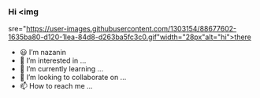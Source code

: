 ### Hi  <img
sre="https://user-images.githubusercontent.com/1303154/88677602-1635ba80-d120-1lea-84d8-d263ba5fc3c0.gif"width="28px"alt="hi">there

- 😃  I’m nazanin
- 👀 I’m interested in  ...
- 🌱 I’m currently learning  ...
- 💞️ I’m looking to collaborate on ...
- 📫 How to reach me ...

<!---
nazanin-zahra/nazanin-zahra is a ✨ special ✨ repository because its `README.md` (this file) appears on your GitHub profile.
You can click the Preview link to take a look at your changes.
--->
